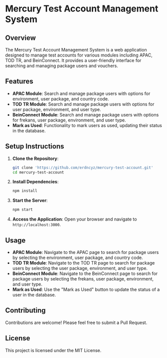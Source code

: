 # Mercury Test Account Management System

## Overview
The Mercury Test Account Management System is a web application designed to manage test accounts for various modules including APAC, TOD TR, and BeinConnect. It provides a user-friendly interface for searching and managing package users and vouchers.

## Features
- **APAC Module**: Search and manage package users with options for environment, user package, and country code.
- **TOD TR Module**: Search and manage package users with options for user package, environment, and user type.
- **BeinConnect Module**: Search and manage package users with options for frekans, user package, environment, and user type.
- **Mark as Used**: Functionality to mark users as used, updating their status in the database.

## Setup Instructions
1. **Clone the Repository**: 
   ```bash
   git clone 'https://github.com/erdncyz/mercury-test-account.git'
   cd mercury-test-account
   ```

2. **Install Dependencies**:
   ```bash
   npm install
   ```

3. **Start the Server**:
   ```bash
   npm start
   ```

4. **Access the Application**:
   Open your browser and navigate to `http://localhost:3000`.

## Usage
- **APAC Module**: Navigate to the APAC page to search for package users by selecting the environment, user package, and country code.
- **TOD TR Module**: Navigate to the TOD TR page to search for package users by selecting the user package, environment, and user type.
- **BeinConnect Module**: Navigate to the BeinConnect page to search for package users by selecting the frekans, user package, environment, and user type.
- **Mark as Used**: Use the "Mark as Used" button to update the status of a user in the database.

## Contributing
Contributions are welcome! Please feel free to submit a Pull Request.

## License
This project is licensed under the MIT License.
